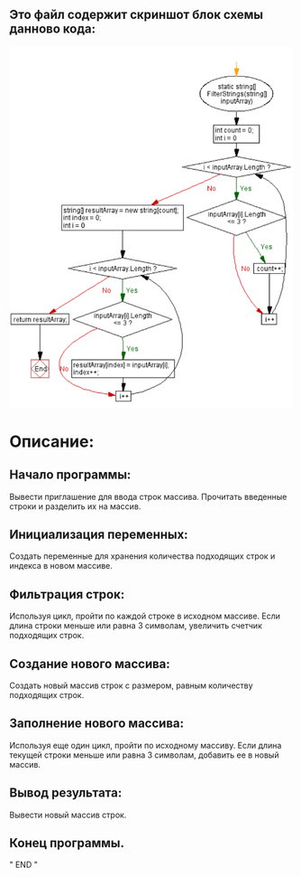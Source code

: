 ## Это файл содержит скриншот блок схемы данново кода:
 ![alt text](Blockshema.png)

 # Описание: 
 
 ## Начало программы:

Вывести приглашение для ввода строк массива.
Прочитать введенные строки и разделить их на массив.
## Инициализация переменных:

Создать переменные для хранения количества подходящих строк и индекса в новом массиве.
## Фильтрация строк:
 
Используя цикл, пройти по каждой строке в исходном массиве.
Если длина строки меньше или равна 3 символам, увеличить счетчик подходящих строк.
## Создание нового массива:

Создать новый массив строк с размером, равным количеству подходящих строк.
## Заполнение нового массива:

Используя еще один цикл, пройти по исходному массиву.
Если длина текущей строки меньше или равна 3 символам, добавить ее в новый массив.
## Вывод результата:

Вывести новый массив строк.
## Конец программы.
 " END "